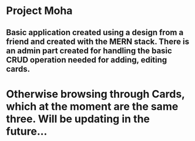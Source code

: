 # Project Moha 

## Basic application created using a design from a friend and created with the MERN stack. There is an admin part created for handling the basic CRUD operation needed for adding, editing cards. 
# Otherwise browsing through Cards, which at the moment are the same three. Will be updating in the future...
